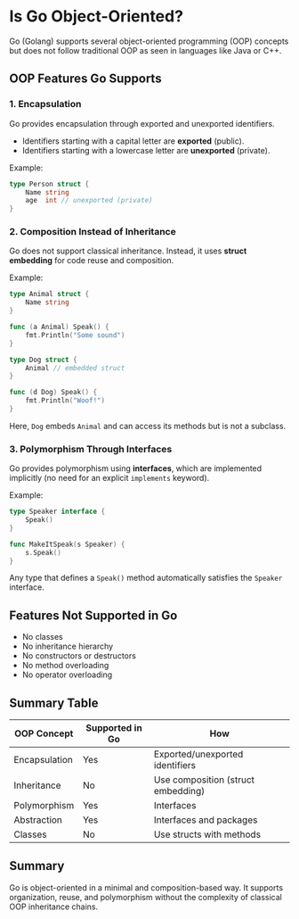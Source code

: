# Is Go Object-Oriented?

Go (Golang) supports several object-oriented programming (OOP) concepts but does not follow traditional OOP as seen in languages like Java or C++.

## OOP Features Go Supports

### 1. Encapsulation
Go provides encapsulation through exported and unexported identifiers.
- Identifiers starting with a capital letter are **exported** (public).
- Identifiers starting with a lowercase letter are **unexported** (private).

Example:
```go
type Person struct {
    Name string
    age  int // unexported (private)
}
```

### 2. Composition Instead of Inheritance
Go does not support classical inheritance. Instead, it uses **struct embedding** for code reuse and composition.

Example:
```go
type Animal struct {
    Name string
}

func (a Animal) Speak() {
    fmt.Println("Some sound")
}

type Dog struct {
    Animal // embedded struct
}

func (d Dog) Speak() {
    fmt.Println("Woof!")
}
```

Here, `Dog` embeds `Animal` and can access its methods but is not a subclass.

### 3. Polymorphism Through Interfaces
Go provides polymorphism using **interfaces**, which are implemented implicitly (no need for an explicit `implements` keyword).

Example:
```go
type Speaker interface {
    Speak()
}

func MakeItSpeak(s Speaker) {
    s.Speak()
}
```

Any type that defines a `Speak()` method automatically satisfies the `Speaker` interface.

## Features Not Supported in Go

- No classes
- No inheritance hierarchy
- No constructors or destructors
- No method overloading
- No operator overloading

## Summary Table

| OOP Concept     | Supported in Go | How                                         |
|------------------|----------------|---------------------------------------------|
| Encapsulation    | Yes             | Exported/unexported identifiers             |
| Inheritance      | No              | Use composition (struct embedding)          |
| Polymorphism     | Yes             | Interfaces                                 |
| Abstraction      | Yes             | Interfaces and packages                     |
| Classes          | No              | Use structs with methods                    |

## Summary

Go is object-oriented in a minimal and composition-based way. It supports organization, reuse, and polymorphism without the complexity of classical OOP inheritance chains.
